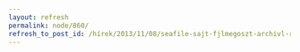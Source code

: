 ```yaml
---
layout: refresh
permalink: node/860/
refresh_to_post_id: /hírek/2013/11/08/seafile-sajt-fjlmegoszt-archivl-rendszer
---
```

